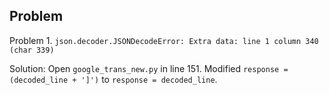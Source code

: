 
## Problem
Problem 1. `json.decoder.JSONDecodeError: Extra data: line 1 column 340 (char 339)`

Solution: Open `google_trans_new.py` in line 151. Modified `response = (decoded_line + ']')` to `response = decoded_line`.
